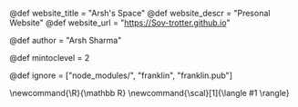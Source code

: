 <!--
Add here global page variables to use throughout your
website.
The website_* must be defined for the RSS to work
-->
@def website_title = "Arsh's Space"
@def website_descr = "Presonal Website"
@def website_url   = "https://Sov-trotter.github.io"

@def author = "Arsh Sharma"

@def mintoclevel = 2

<!--
Add here files or directories that should be ignored by Franklin, otherwise
these files might be copied and, if markdown, processed by Franklin which
you might not want. Indicate directories by ending the name with a `/`.
-->
@def ignore = ["node_modules/", "franklin", "franklin.pub"]

<!--
Add here global latex commands to use throughout your
pages. It can be math commands but does not need to be.
For instance:
* \newcommand{\phrase}{This is a long phrase to copy.}
-->
\newcommand{\R}{\mathbb R}
\newcommand{\scal}[1]{\langle #1 \rangle}
